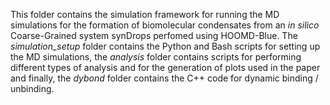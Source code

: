 This folder contains the simulation framework for running the MD simulations for the formation of biomolecular condensates from an *in silico* Coarse-Grained system synDrops perfomed using HOOMD-Blue. The *simulation_setup* folder contains the Python and Bash scripts for setting up the MD simulations, the *analysis* folder contains scripts for performing different types of analysis and for the generation of plots used in the paper and finally, the *dybond* folder contains the C++ code for dynamic binding / unbinding. 
